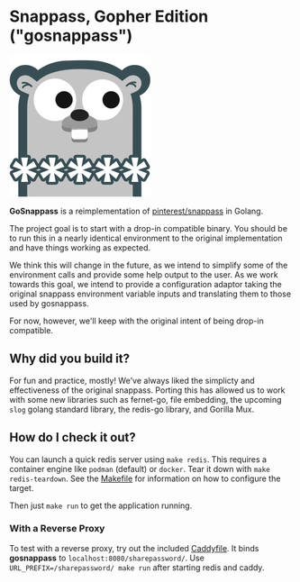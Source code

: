 # Snappass, Gopher Edition ("gosnappass")

![gosnappass gopher](assets/gosnappass.png)

**GoSnappass** is a reimplementation of
[pinterest/snappass](https://github.com/pinterest/snappass) in Golang.

The project goal is to start with a drop-in compatible binary. You should be to
run this in a nearly identical environment to the original implementation and
have things working as expected.

We think this will change in the future, as we intend to simplify some of the
environment calls and provide some help output to the user. As we work towards
this goal, we intend to provide a configuration adaptor taking the original
snappass environment variable inputs and translating them to those used by
gosnappass.

For now, however, we'll keep with the original intent of being drop-in
compatible.

## Why did you build it?

For fun and practice, mostly! We've always liked the simplicty and effectiveness
of the original snappass. Porting this has allowed us to work with some new
libraries such as fernet-go, file embedding, the upcoming `slog` golang standard
library, the redis-go library, and Gorilla Mux.

## How do I check it out?

You can launch a quick redis server using `make redis`. This requires a
container engine like `podman` (default) or `docker`. Tear it down with `make
redis-teardown`. See the [Makefile](./Makefile) for information on how to
configure the target.

Then just `make run` to get the application running.

### With a Reverse Proxy

To test with a reverse proxy, try out the included [Caddyfile](./Caddyfile). It
binds **gosnappass** to `localhost:8080/sharepassword/`. Use
`URL_PREFIX=/sharepassword/ make run` after starting redis and caddy.